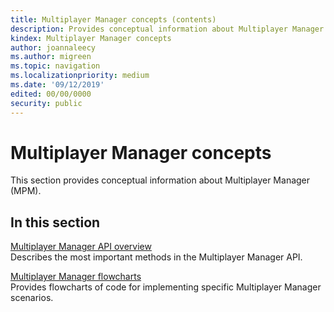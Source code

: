 ```yaml
---
title: Multiplayer Manager concepts (contents)
description: Provides conceptual information about Multiplayer Manager.
kindex: Multiplayer Manager concepts
author: joannaleecy
ms.author: migreen
ms.topic: navigation
ms.localizationpriority: medium
ms.date: '09/12/2019'
edited: 00/00/0000
security: public
---
```


# Multiplayer Manager concepts

This section provides conceptual information about Multiplayer Manager (MPM).

## In this section  
  
[Multiplayer Manager API overview](live-multiplayer-manager-api-overview.md)  
Describes the most important methods in the Multiplayer Manager API.  
  
[Multiplayer Manager flowcharts](flowcharts/live-mm-flowcharts-nav.md)  
Provides flowcharts of code for implementing specific Multiplayer Manager scenarios.  
  

